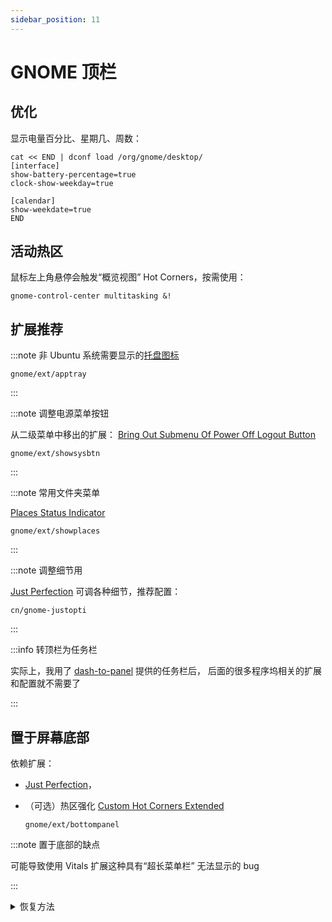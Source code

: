 ```yaml
---
sidebar_position: 11
---
```


# GNOME 顶栏

## 优化

显示电量百分比、星期几、周数：

```shell
cat << END | dconf load /org/gnome/desktop/
[interface]
show-battery-percentage=true
clock-show-weekday=true

[calendar]
show-weekdate=true
END
```

## 活动热区

鼠标左上角悬停会触发“概览视图” Hot Corners，按需使用：

    gnome-control-center multitasking &!

## 扩展推荐

:::note 非 Ubuntu 系统需要显示的[托盘图标](https://extensions.gnome.org/extension/615/appindicator-support/)

    gnome/ext/apptray

:::

:::note 调整电源菜单按钮

从二级菜单中移出的扩展：
[Bring Out Submenu Of Power Off Logout Button](https://extensions.gnome.org/extension/2917/bring-out-submenu-of-power-offlogout-button/)

    gnome/ext/showsysbtn

:::

:::note 常用文件夹菜单

[Places Status Indicator](https://extensions.gnome.org/extension/8/places-status-indicator/)

    gnome/ext/showplaces

:::

:::note 调整细节用

[Just Perfection](https://extensions.gnome.org/extension/3843/just-perfection/)
可调各种细节，推荐配置：

    cn/gnome-justopti

:::

:::info 转顶栏为任务栏

实际上，我用了 [dash-to-panel](https://extensions.gnome.org/extension/1160/dash-to-panel/) 提供的任务栏后，
后面的很多程序坞相关的扩展和配置就不需要了

:::

## 置于屏幕底部

依赖扩展：

- [Just Perfection](https://extensions.gnome.org/extension/3843/just-perfection/)，
- （可选）热区强化 [Custom Hot Corners Extended](https://extensions.gnome.org/extension/4167/custom-hot-corners-extended/)

      gnome/ext/bottompanel

:::note 置于底部的缺点

可能导致使用 Vitals 扩展这种具有“超长菜单栏” 无法显示的 bug

:::

 <details>
<summary>恢复方法</summary>

    gnome/ext/bottompanel-recover

</details>

<!--
### 隐藏标题栏

支持部分应用的 [Pixel Saver](https://extensions.gnome.org/extension/723/pixel-saver/) 扩展，
前置依赖：

    sudo dnf in -y xprop
-->

<!--
### gtk-title-bar

https://extensions.gnome.org/extension/1732/gtk-title-bar/
-->
